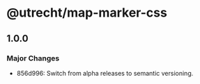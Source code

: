 # @utrecht/map-marker-css

## 1.0.0

### Major Changes

- 856d996: Switch from alpha releases to semantic versioning.
